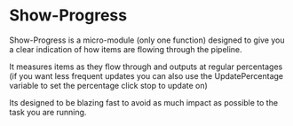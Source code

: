 # Show-Progress

Show-Progress is a micro-module (only one function) designed to give you a clear indication of how items are flowing through the pipeline.

It measures items as they flow through and outputs at regular percentages (if you want less frequent updates you can also use the UpdatePercentage variable to set the percentage click stop to update on)

Its designed to be blazing fast to avoid as much impact as possible to the task you are running.